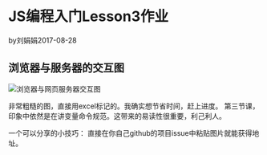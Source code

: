# JS编程入门Lesson3作业

by刘娟娟2017-08-28

## 浏览器与服务器的交互图


![浏览器与网页服务器交互图](https://user-images.githubusercontent.com/31027645/29758481-79e7e21a-8be6-11e7-86bc-2fed0d2c3495.png)

非常粗糙的图，直接用excel标记的。我确实想节省时间，赶上进度。
第三节课，印象中依然是在讲变量命令规范。这带来的易读性很重要，利己利人。


一个可以分享的小技巧：
直接在你自己github的项目issue中粘贴图片就能获得地址。